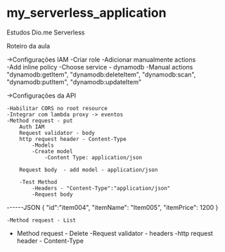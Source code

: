 # my_serverless_application
Estudos Dio.me Serverless


Roteiro da aula

->Configurações IAM
	-Criar role
	-Adicionar manualmente actions	
	-Add inline policy
		-Choose service - dynamodb
			-Manual actions
				"dynamodb:getItem",
                		"dynamodb:deleteItem",
                		"dynamodb:scan",
                		"dynamodb:putItem",
                		"dynamodb:updateItem"

->Configurações da API

    -Habilitar CORS no root resource
    -Integrar com lambda proxy -> eventos
    -Method request - put
        Auth IAM
        Request validator - body
        http request header - Content-Type
            -Models
            -Create model
                -Content Type: application/json
        
        Request body  - add model - application/json 

        -Test Method
            -Headers - "Content-Type":"application/json"
            -Request body
------JSON
{
    "id":"item004",
    "itemName": "Item005",
    "itemPrice": 1200
}

    -Method request - List
   - Method request - Delete
        -Request validator - headers
            -http request header - Content-Type
